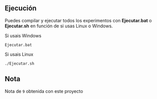 ## Ejecución
Puedes compilar y ejecutar todos los experimentos con **Ejecutar.bat** o **Ejecutar.sh** en función de si usas Linux o Windows.

Si usais Windows
~~~shell
Ejecutar.bat
~~~

Si usais Linux
~~~shell
./Ejecutar.sh
~~~

## Nota
Nota de `9` obtenida con este proyecto
